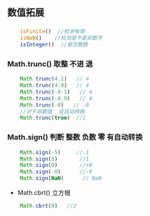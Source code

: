 ## 数值拓展

### 
```js
    isFinite()  //检测有限
    isNaN()    //检测是不是非数字
    isInteger()  //是否整数
```
### Math.trunc()  取整  不进 退
```js
    Math.trunc(4.1)   // 4
    Math.trunc(4.9)   // 4
    Math.trunc(-4.1)   // 4
    Math.trunc(-4.9)   // 4
    Math.trunc(-0)   // -0
    //对于非数值  会自动转换
    Math.trunc(true)  //1
```
### Math.sign()  判断 整数 负数 零 有自动转换
```js
    Math.sign(-5)     //-1
    Math.sign(5)       //1
    Math.sign(0)       //+0
    Math.sign(-0)      //-0
    Math.sign(NaN)      // NaN
```

* Math.cbrt()  立方根
```js
    Math.cbrt(8)   //2
```